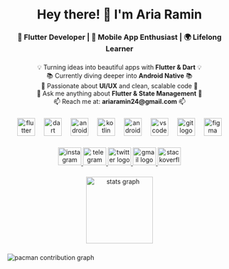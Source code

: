 <h1 align="center">Hey there! 👋 I'm Aria Ramin</h1>

###

<h3 align="center">🚀 Flutter Developer | 📱 Mobile App Enthusiast | 🌍 Lifelong Learner</h3>

###

<p align="center">
  💡 Turning ideas into beautiful apps with <b>Flutter & Dart</b> 💡<br>
  📚 Currently diving deeper into <b>Android Native</b> 📚<br>
  🎯 Passionate about <b>UI/UX</b> and clean, scalable code 🎯<br>
  💬 Ask me anything about <b>Flutter & State Management</b> 💬<br>
  📫 Reach me at: <b>ariaramin24@gmail.com</b> 📫
</p>


###

<div align="center">
  <img src="https://cdn.jsdelivr.net/gh/devicons/devicon/icons/flutter/flutter-original.svg" height="40" alt="flutter logo"  />
  <img width="12" />
  <img src="https://cdn.jsdelivr.net/gh/devicons/devicon/icons/dart/dart-original.svg" height="40" alt="dart logo"  />
  <img width="12" />
  <img src="https://cdn.jsdelivr.net/gh/devicons/devicon/icons/android/android-original.svg" height="40" alt="android logo"  />
  <img width="12" />
  <img src="https://cdn.jsdelivr.net/gh/devicons/devicon/icons/kotlin/kotlin-original.svg" height="40" alt="kotlin logo"  />
  <img width="12" />
  <img src="https://cdn.jsdelivr.net/gh/devicons/devicon/icons/androidstudio/androidstudio-original.svg" height="40" alt="androidstudio logo"  />
  <img width="12" />
  <img src="https://cdn.jsdelivr.net/gh/devicons/devicon/icons/vscode/vscode-original.svg" height="40" alt="vscode logo"  />
  <img width="12" />
  <img src="https://cdn.jsdelivr.net/gh/devicons/devicon/icons/git/git-original.svg" height="40" alt="git logo"  />
  <img width="12" />
  <img src="https://cdn.jsdelivr.net/gh/devicons/devicon/icons/figma/figma-original.svg" height="40" alt="figma logo"  />
</div>

###

<div align="center">
  <a href="https://instagram.com/ariaramindev" target="_blank">
    <img src="https://raw.githubusercontent.com/maurodesouza/profile-readme-generator/master/src/assets/icons/social/instagram/default.svg" width="52" height="40" alt="instagram logo"/>
  </a>
  <a href="https://t.me/ariaramin7" target="_blank">
    <img src="https://raw.githubusercontent.com/maurodesouza/profile-readme-generator/master/src/assets/icons/social/telegram/default.svg" width="52" height="40" alt="telegram logo"/>
  </a>
  <a href="https://twitter.com/ariaramin7" target="_blank">
    <img src="https://raw.githubusercontent.com/maurodesouza/profile-readme-generator/master/src/assets/icons/social/twitter/default.svg" width="52" height="40" alt="twitter logo"/>
  </a>
  <a href="mailto:ariaramindev84@gmail.com" target="_blank">
    <img src="https://raw.githubusercontent.com/maurodesouza/profile-readme-generator/master/src/assets/icons/social/gmail/default.svg" width="52" height="40" alt="gmail logo"/>
  </a>
  <a href="https://stackoverflow.com/users/15659294/aria-ramin" target="_blank">
    <img src="https://raw.githubusercontent.com/maurodesouza/profile-readme-generator/master/src/assets/icons/social/stackoverflow/default.svg" width="52" height="40" alt="stackoverflow logo"/>
  </a>
</div>


###

<div align="center">
  <img src="https://github-readme-stats.vercel.app/api?username=ariaramin&hide_title=false&hide_rank=false&show_icons=true&include_all_commits=true&count_private=true&disable_animations=false&theme=github_dark&locale=en&hide_border=false&order=1" height="150" alt="stats graph"  />
</div>

###

<picture>
  <source media="(prefers-color-scheme: dark)" srcset="https://raw.githubusercontent.com/ariaramin/ariaramin/output/pacman-contribution-graph-dark.svg">
  <source media="(prefers-color-scheme: light)" srcset="https://raw.githubusercontent.com/ariaramin/ariaramin/output/pacman-contribution-graph.svg">
  <img alt="pacman contribution graph" src="https://raw.githubusercontent.com/ariaramin/ariaramin/output/pacman-contribution-graph.svg">
</picture>

###
